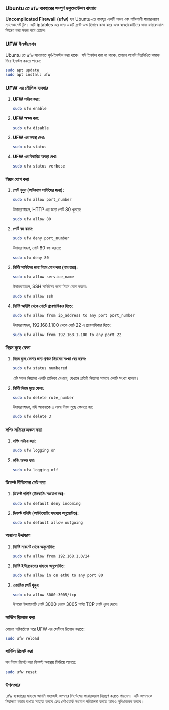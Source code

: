### Ubuntu তে `ufw` ব্যবহারের সম্পূর্ণ ডকুমেন্টেশন বাংলায়

**Uncomplicated Firewall (ufw)** হল Ubuntu-তে ব্যবহৃত একটি সরল এবং শক্তিশালী ফায়ারওয়াল ম্যানেজমেন্ট টুল। এটি iptables এর জন্য একটি ফ্রন্ট-এন্ড হিসাবে কাজ করে এবং ব্যবহারকারীদের জন্য ফায়ারওয়াল নিয়ন্ত্রণ করা সহজ করে তোলে।

### UFW ইনস্টলেশন

Ubuntu তে `ufw` সাধারণত পূর্ব-ইনস্টল করা থাকে। যদি ইনস্টল করা না থাকে, তাহলে আপনি নিম্নলিখিত কমান্ড দিয়ে ইনস্টল করতে পারেন:

```bash
sudo apt update
sudo apt install ufw
```

### UFW এর মৌলিক ব্যবহার

1. **UFW সক্রিয় করা:**

   ```bash
   sudo ufw enable
   ```

2. **UFW অক্ষম করা:**

   ```bash
   sudo ufw disable
   ```

3. **UFW এর অবস্থা দেখা:**

   ```bash
   sudo ufw status
   ```

4. **UFW এর বিস্তারিত অবস্থা দেখা:**

   ```bash
   sudo ufw status verbose
   ```

### নিয়ম যোগ করা

1. **পোর্ট খুলুন (অধিকাংশ সার্ভিসের জন্য):**

   ```bash
   sudo ufw allow port_number
   ```

   উদাহরণস্বরূপ, HTTP এর জন্য পোর্ট 80 খুলতে:

   ```bash
   sudo ufw allow 80
   ```

2. **পোর্ট বন্ধ করুন:**

   ```bash
   sudo ufw deny port_number
   ```

   উদাহরণস্বরূপ, পোর্ট 80 বন্ধ করতে:

   ```bash
   sudo ufw deny 80
   ```

3. **নির্দিষ্ট সার্ভিসের জন্য নিয়ম যোগ করা (নাম দ্বারা):**

   ```bash
   sudo ufw allow service_name
   ```

   উদাহরণস্বরূপ, SSH সার্ভিসের জন্য নিয়ম যোগ করতে:

   ```bash
   sudo ufw allow ssh
   ```

4. **নির্দিষ্ট আইপি থেকে পোর্টে প্রবেশাধিকার দিতে:**

   ```bash
   sudo ufw allow from ip_address to any port port_number
   ```

   উদাহরণস্বরূপ, 192.168.1.100 থেকে পোর্ট 22 এ প্রবেশাধিকার দিতে:

   ```bash
   sudo ufw allow from 192.168.1.100 to any port 22
   ```

### নিয়ম মুছে ফেলা

1. **নিয়ম মুছে ফেলার জন্য প্রথমে নিয়মের সংখ্যা বের করুন:**

   ```bash
   sudo ufw status numbered
   ```

   এটি সকল নিয়মের একটি তালিকা দেখাবে, যেখানে প্রতিটি নিয়মের সামনে একটি সংখ্যা থাকবে।

2. **নির্দিষ্ট নিয়ম মুছে ফেলা:**

   ```bash
   sudo ufw delete rule_number
   ```

   উদাহরণস্বরূপ, যদি আপনাকে ৩ নম্বর নিয়ম মুছে ফেলতে হয়:

   ```bash
   sudo ufw delete 3
   ```

### লগিং সক্রিয়/অক্ষম করা

1. **লগিং সক্রিয় করা:**

   ```bash
   sudo ufw logging on
   ```

2. **লগিং অক্ষম করা:**

   ```bash
   sudo ufw logging off
   ```

### ডিফল্ট নীতিমালা সেট করা

1. **ডিফল্ট পলিসি (ইনকামিং সংযোগ বন্ধ):**

   ```bash
   sudo ufw default deny incoming
   ```

2. **ডিফল্ট পলিসি (আউটগোয়িং সংযোগ অনুমোদিত):**

   ```bash
   sudo ufw default allow outgoing
   ```

### অন্যান্য উদাহরণ

1. **নির্দিষ্ট সাবনেট থেকে অনুমোদিত:**

   ```bash
   sudo ufw allow from 192.168.1.0/24
   ```

2. **নির্দিষ্ট ইন্টারফেসের মাধ্যমে অনুমোদিত:**

   ```bash
   sudo ufw allow in on eth0 to any port 80
   ```

3. **একাধিক পোর্ট খুলুন:**

   ```bash
   sudo ufw allow 3000:3005/tcp
   ```

   উপরের উদাহরণটি পোর্ট 3000 থেকে 3005 পর্যন্ত TCP পোর্ট খুলে দেবে।

### সার্ভিস রিলোড করা

কোনো পরিবর্তনের পরে UFW এর সেটিংস রিলোড করতে:

```bash
sudo ufw reload
```

### সার্ভিস রিসেট করা

সব নিয়ম রিসেট করে ডিফল্ট অবস্থায় ফিরিয়ে আনতে:

```bash
sudo ufw reset
```

### উপসংহার

`ufw` ব্যবহারের মাধ্যমে আপনি সহজেই আপনার সিস্টেমের ফায়ারওয়াল নিয়ন্ত্রণ করতে পারবেন। এটি আপনাকে নিরাপত্তা বজায় রাখতে সাহায্য করবে এবং নেটওয়ার্ক সংযোগ পরিচালনা করতে আরও সুবিধাজনক করবে।